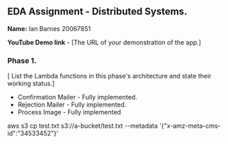 ## EDA Assignment - Distributed Systems.

__Name:__ Ian Barnes 20067851

__YouTube Demo link__ - [The URL of your demonstration of the app.]


### Phase 1.

[ List the Lambda functions in this phase's architecture and state their working status.]

+ Confirmation Mailer - Fully implemented.
+ Rejection Mailer - Fully implemented.
+ Process Image - Fully implemented


aws s3 cp test.txt s3://a-bucket/test.txt --metadata '{"x-amz-meta-cms-id":"34533452"}'
